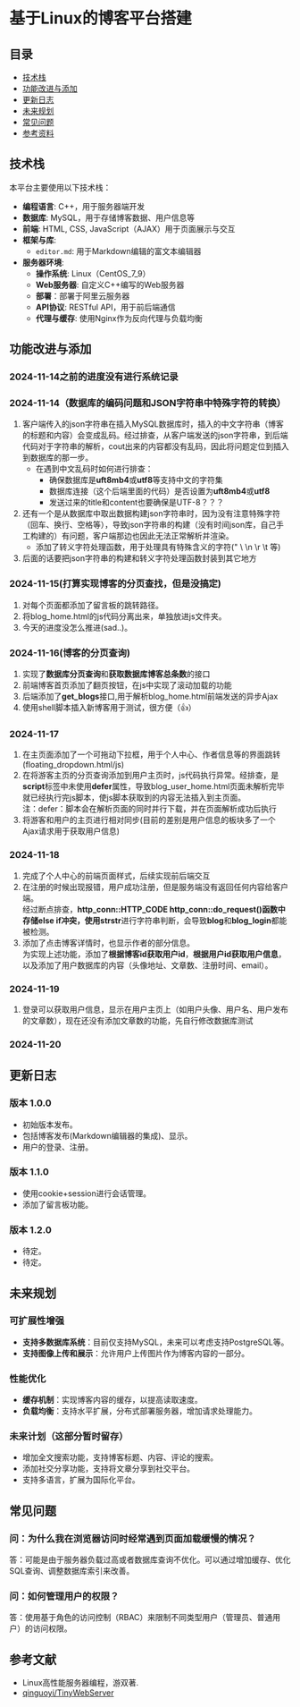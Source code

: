 # 基于Linux的博客平台搭建

## 目录
- [技术栈](#技术栈)
- [功能改进与添加](#功能改进与添加)
- [更新日志](#更新日志)
- [未来规划](#未来规划)
- [常见问题](#常见问题)
- [参考资料](#参考资料)

## 技术栈

本平台主要使用以下技术栈：

- **编程语言**: C++，用于服务器端开发
- **数据库**: MySQL，用于存储博客数据、用户信息等
- **前端**: HTML, CSS, JavaScript（AJAX）用于页面展示与交互
- **框架与库**: 
  - `editor.md`: 用于Markdown编辑的富文本编辑器
- **服务器环境**:
  - **操作系统**: Linux（CentOS_7_9）
  - **Web服务器**: 自定义C++编写的Web服务器
  - **部署**：部署于阿里云服务器
  - **API协议**: RESTful API，用于前后端通信
  - **代理与缓存**: 使用Nginx作为反向代理与负载均衡

## 功能改进与添加

### 2024-11-14之前的进度没有进行系统记录

### 2024-11-14（数据库的编码问题和JSON字符串中特殊字符的转换）
1. 客户端传入的json字符串在插入MySQL数据库时，插入的中文字符串（博客的标题和内容）会变成乱码。经过排查，从客户端发送的json字符串，到后端代码对于字符串的解析，cout出来的内容都没有乱码，因此将问题定位到插入到数据库的那一步。
   - 在遇到中文乱码时如何进行排查：
     - 确保数据库是**uft8mb4**或**utf8**等支持中文的字符集
     - 数据库连接（这个后端里面的代码）是否设置为**uft8mb4**或**utf8**
     - 发送过来的title和content也要确保是UTF-8？？？
2. 还有一个是从数据库中取出数据构建json字符串时，因为没有注意特殊字符（回车、换行、空格等），导致json字符串的构建（没有时间json库，自己手工构建的）有问题，客户端那边也因此无法正常解析并渲染。
   - 添加了转义字符处理函数，用于处理具有特殊含义的字符(" \ \n \r \t 等)
3. 后面的话要把json字符串的构建和转义字符处理函数封装到其它地方

### 2024-11-15(打算实现博客的分页查找，但是没搞定)
1. 对每个页面都添加了留言板的跳转路径。
2. 将blog_home.html的js代码分离出来，单独放进js文件夹。
3. 今天的进度没怎么推进(sad..)。

### 2024-11-16(博客的分页查询)
1. 实现了**数据库分页查询**和**获取数据库博客总条数**的接口
2. 前端博客首页添加了翻页按钮，在js中实现了滚动加载的功能
3. 后端添加了**get_blogs**接口,用于解析blog_home.html前端发送的异步Ajax
4. 使用shell脚本插入新博客用于测试，很方便（👍）

### 2024-11-17
1. 在主页面添加了一个可拖动下拉框，用于个人中心、作者信息等的界面跳转(floating_dropdown.html/js)
2. 在将游客主页的分页查询添加到用户主页时，js代码执行异常。经排查，是**script**标签中未使用**defer**属性，导致blog_user_home.html页面未解析完毕就已经执行完js脚本，使js脚本获取到的内容无法插入到主页面。  
注：defer：脚本会在解析页面的同时并行下载，并在页面解析成功后执行
3. 将游客和用户的主页进行相对同步(目前的差别是用户信息的板块多了一个Ajax请求用于获取用户信息)

### 2024-11-18
1. 完成了个人中心的前端页面样式，后续实现前后端交互
2. 在注册的时候出现报错，用户成功注册，但是服务端没有返回任何内容给客户端。  
经过断点排查，**http_conn::HTTP_CODE http_conn::do_request()**函数中存储else if冲突，使用**strstr**进行字符串判断，会导致**blog**和**blog_login**都能被检测。
3. 添加了点击博客详情时，也显示作者的部分信息。  
为实现上述功能，添加了**根据博客id获取用户id**，**根据用户id获取用户信息**，以及添加了用户数据库的内容（头像地址、文章数、注册时间、email）。

### 2024-11-19
1. 登录可以获取用户信息，显示在用户主页上（如用户头像、用户名、用户发布的文章数），现在还没有添加文章数的功能，先自行修改数据库测试

### 2024-11-20

## 更新日志

### 版本 1.0.0
- 初始版本发布。
- 包括博客发布(Markdown编辑器的集成)、显示。
- 用户的登录、注册。

### 版本 1.1.0
- 使用cookie+session进行会话管理。
- 添加了留言板功能。

### 版本 1.2.0
- 待定。
- 待定。

## 未来规划

### 可扩展性增强
- **支持多数据库系统**：目前仅支持MySQL，未来可以考虑支持PostgreSQL等。
- **支持图像上传和展示**：允许用户上传图片作为博客内容的一部分。

### 性能优化
- **缓存机制**：实现博客内容的缓存，以提高读取速度。
- **负载均衡**：支持水平扩展，分布式部署服务器，增加请求处理能力。

### 未来计划（这部分暂时留存）
- 增加全文搜索功能，支持博客标题、内容、评论的搜索。
- 添加社交分享功能，支持将文章分享到社交平台。
- 支持多语言，扩展为国际化平台。

## 常见问题

### 问：为什么我在浏览器访问时经常遇到页面加载缓慢的情况？
答：可能是由于服务器负载过高或者数据库查询不优化。可以通过增加缓存、优化SQL查询、调整数据库索引来改善。

### 问：如何管理用户的权限？
答：使用基于角色的访问控制（RBAC）来限制不同类型用户（管理员、普通用户）的访问权限。

## 参考文献

- Linux高性能服务器编程，游双著.
- [qinguoyi/TinyWebServer](https://github.com/qinguoyi/TinyWebServer)
